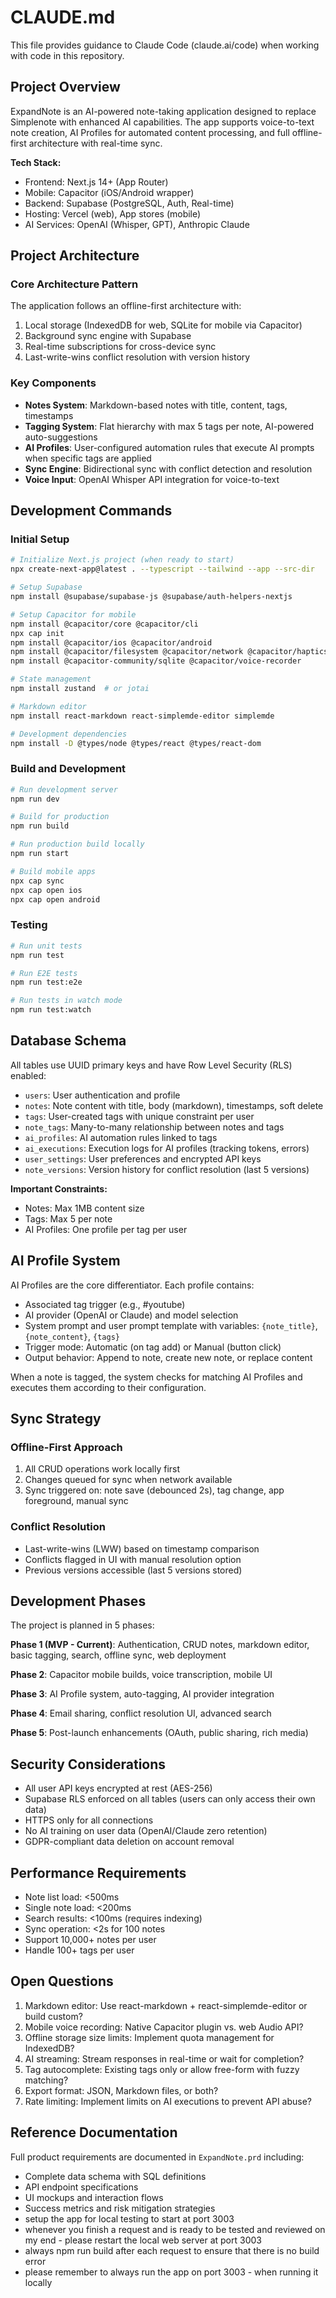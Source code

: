# CLAUDE.md

This file provides guidance to Claude Code (claude.ai/code) when working with code in this repository.

## Project Overview

ExpandNote is an AI-powered note-taking application designed to replace Simplenote with enhanced AI capabilities. The app supports voice-to-text note creation, AI Profiles for automated content processing, and full offline-first architecture with real-time sync.

**Tech Stack:**
- Frontend: Next.js 14+ (App Router)
- Mobile: Capacitor (iOS/Android wrapper)
- Backend: Supabase (PostgreSQL, Auth, Real-time)
- Hosting: Vercel (web), App stores (mobile)
- AI Services: OpenAI (Whisper, GPT), Anthropic Claude

## Project Architecture

### Core Architecture Pattern
The application follows an offline-first architecture with:
1. Local storage (IndexedDB for web, SQLite for mobile via Capacitor)
2. Background sync engine with Supabase
3. Real-time subscriptions for cross-device sync
4. Last-write-wins conflict resolution with version history

### Key Components
- **Notes System**: Markdown-based notes with title, content, tags, timestamps
- **Tagging System**: Flat hierarchy with max 5 tags per note, AI-powered auto-suggestions
- **AI Profiles**: User-configured automation rules that execute AI prompts when specific tags are applied
- **Sync Engine**: Bidirectional sync with conflict detection and resolution
- **Voice Input**: OpenAI Whisper API integration for voice-to-text

## Development Commands

### Initial Setup
```bash
# Initialize Next.js project (when ready to start)
npx create-next-app@latest . --typescript --tailwind --app --src-dir

# Setup Supabase
npm install @supabase/supabase-js @supabase/auth-helpers-nextjs

# Setup Capacitor for mobile
npm install @capacitor/core @capacitor/cli
npx cap init
npm install @capacitor/ios @capacitor/android
npm install @capacitor/filesystem @capacitor/network @capacitor/haptics
npm install @capacitor-community/sqlite @capacitor/voice-recorder

# State management
npm install zustand  # or jotai

# Markdown editor
npm install react-markdown react-simplemde-editor simplemde

# Development dependencies
npm install -D @types/node @types/react @types/react-dom
```

### Build and Development
```bash
# Run development server
npm run dev

# Build for production
npm run build

# Run production build locally
npm run start

# Build mobile apps
npx cap sync
npx cap open ios
npx cap open android
```

### Testing
```bash
# Run unit tests
npm run test

# Run E2E tests
npm run test:e2e

# Run tests in watch mode
npm run test:watch
```

## Database Schema

All tables use UUID primary keys and have Row Level Security (RLS) enabled:

- `users`: User authentication and profile
- `notes`: Note content with title, body (markdown), timestamps, soft delete
- `tags`: User-created tags with unique constraint per user
- `note_tags`: Many-to-many relationship between notes and tags
- `ai_profiles`: AI automation rules linked to tags
- `ai_executions`: Execution logs for AI profiles (tracking tokens, errors)
- `user_settings`: User preferences and encrypted API keys
- `note_versions`: Version history for conflict resolution (last 5 versions)

**Important Constraints:**
- Notes: Max 1MB content size
- Tags: Max 5 per note
- AI Profiles: One profile per tag per user

## AI Profile System

AI Profiles are the core differentiator. Each profile contains:
- Associated tag trigger (e.g., #youtube)
- AI provider (OpenAI or Claude) and model selection
- System prompt and user prompt template with variables: `{note_title}`, `{note_content}`, `{tags}`
- Trigger mode: Automatic (on tag add) or Manual (button click)
- Output behavior: Append to note, create new note, or replace content

When a note is tagged, the system checks for matching AI Profiles and executes them according to their configuration.

## Sync Strategy

### Offline-First Approach
1. All CRUD operations work locally first
2. Changes queued for sync when network available
3. Sync triggered on: note save (debounced 2s), tag change, app foreground, manual sync

### Conflict Resolution
- Last-write-wins (LWW) based on timestamp comparison
- Conflicts flagged in UI with manual resolution option
- Previous versions accessible (last 5 versions stored)

## Development Phases

The project is planned in 5 phases:

**Phase 1 (MVP - Current)**: Authentication, CRUD notes, markdown editor, basic tagging, search, offline sync, web deployment

**Phase 2**: Capacitor mobile builds, voice transcription, mobile UI

**Phase 3**: AI Profile system, auto-tagging, AI provider integration

**Phase 4**: Email sharing, conflict resolution UI, advanced search

**Phase 5**: Post-launch enhancements (OAuth, public sharing, rich media)

## Security Considerations

- All user API keys encrypted at rest (AES-256)
- Supabase RLS enforced on all tables (users can only access their own data)
- HTTPS only for all connections
- No AI training on user data (OpenAI/Claude zero retention)
- GDPR-compliant data deletion on account removal

## Performance Requirements

- Note list load: <500ms
- Single note load: <200ms
- Search results: <100ms (requires indexing)
- Sync operation: <2s for 100 notes
- Support 10,000+ notes per user
- Handle 100+ tags per user

## Open Questions

1. Markdown editor: Use react-markdown + react-simplemde-editor or build custom?
2. Mobile voice recording: Native Capacitor plugin vs. web Audio API?
3. Offline storage size limits: Implement quota management for IndexedDB?
4. AI streaming: Stream responses in real-time or wait for completion?
5. Tag autocomplete: Existing tags only or allow free-form with fuzzy matching?
6. Export format: JSON, Markdown files, or both?
7. Rate limiting: Implement limits on AI executions to prevent API abuse?

## Reference Documentation

Full product requirements are documented in `ExpandNote.prd` including:
- Complete data schema with SQL definitions
- API endpoint specifications
- UI mockups and interaction flows
- Success metrics and risk mitigation strategies
- setup the app for local testing to start at port 3003
- whenever you finish a request and is ready to be tested and reviewed on my end - please restart the local web server at port 3003
- always npm run build after each request to ensure that there is no build error
- please remember to always run the app on port 3003 - when running it locally